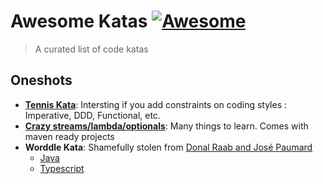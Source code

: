 # Awesome Katas [![Awesome](https://cdn.rawgit.com/sindresorhus/awesome/d7305f38d29fed78fa85652e3a63e154dd8e8829/media/badge.svg)](https://github.com/sindresorhus/awesome)
> A curated list of code katas

## Oneshots

* **[Tennis Kata](https://codingdojo.org/kata/Tennis/)**: Intersting if you add constraints on coding styles : Imperative, DDD, Functional, etc.
* **[Crazy streams/lambda/optionals](https://github.com/bobocode-projects/java-fundamentals-course/tree/main/5-0-functional-programming)**: Many things to learn. Comes with maven ready projects
* **Worddle Kata**: Shamefully stolen from [Donal Raab and José Paumard](https://medium.com/oracledevs/a-wordle-jldd-kata-challenge-b6fb1c89d8eb)
    * [Java](https://github.com/jtama/awesome-katas/tree/main/worddle-checker/java)
    * [Typescript](https://github.com/jtama/awesome-katas/tree/main/worddle-checker/typescript)


